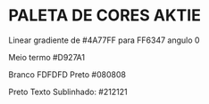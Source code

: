 # PALETA DE CORES AKTIE

Linear gradiente de #4A77FF para FF6347 angulo 0

Meio termo #D927A1

Branco FDFDFD
Preto #080808

Preto Texto Sublinhado: #212121

